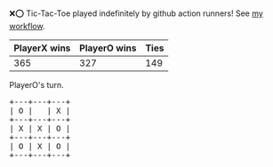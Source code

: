 :x::o: Tic-Tac-Toe played indefinitely by github action runners! See [my workflow](.github/workflows/play.yaml).

|PlayerX wins|PlayerO wins|Ties|
|-|-|-|
|365|327|149|

PlayerO's turn.

<pre>
+---+---+---+
| O |   | X |
+---+---+---+
| X | X | O |
+---+---+---+
| O | X | O |
+---+---+---+
</pre>